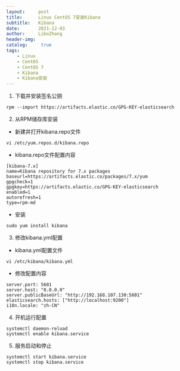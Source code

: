 ```yaml
---
layout:     post
title:      Linux CentOS 7安装Kibana
subtitle:   Kibana
date:       2021-12-03
author:     LiboZhang
header-img:
catalog: 	 true
tags:
    - Linux
    - CentOS
    - CentOS 7
    - Kibana
    - Kibana安装
---
```



1.  下载并安装签名公钥
```shell
rpm --import https://artifacts.elastic.co/GPG-KEY-elasticsearch
```

2. 从RPM储存库安装

* 新建并打开kibana.repo文件
```shell
vi /etc/yum.repos.d/kibana.repo
```

* kibana.repo文件配置内容
```shell
[kibana-7.x]
name=Kibana repository for 7.x packages
baseurl=https://artifacts.elastic.co/packages/7.x/yum
gpgcheck=1
gpgkey=https://artifacts.elastic.co/GPG-KEY-elasticsearch
enabled=1
autorefresh=1
type=rpm-md
```

* 安装
```shell
sudo yum install kibana
```

3. 修改kibana.yml配置

* kibana.yml配置文件
```shell
vi /etc/kibana/kibana.yml
```

* 修改配置内容
```shell
server.port: 5601
server.host: "0.0.0.0"
server.publicBaseUrl: "http://192.168.107.130:5601"
elasticsearch.hosts: ["http://localhost:9200"]
i18n.locale: "zh-CN"
```

4. 开机运行配置
```shell
systemctl daemon-reload
systemctl enable kibana.service
```

5. 服务启动和停止
```shell
systemctl start kibana.service
systemctl stop kibana.service
```
